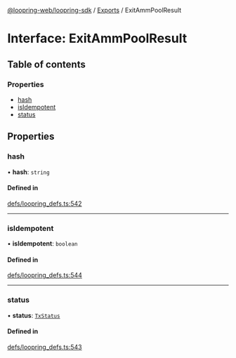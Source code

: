 [@loopring-web/loopring-sdk](../README.md) / [Exports](../modules.md) / ExitAmmPoolResult

# Interface: ExitAmmPoolResult

## Table of contents

### Properties

- [hash](ExitAmmPoolResult.md#hash)
- [isIdempotent](ExitAmmPoolResult.md#isidempotent)
- [status](ExitAmmPoolResult.md#status)

## Properties

### hash

• **hash**: `string`

#### Defined in

[defs/loopring_defs.ts:542](https://github.com/Loopring/loopring_sdk/blob/81e0b16/src/defs/loopring_defs.ts#L542)

___

### isIdempotent

• **isIdempotent**: `boolean`

#### Defined in

[defs/loopring_defs.ts:544](https://github.com/Loopring/loopring_sdk/blob/81e0b16/src/defs/loopring_defs.ts#L544)

___

### status

• **status**: [`TxStatus`](../enums/TxStatus.md)

#### Defined in

[defs/loopring_defs.ts:543](https://github.com/Loopring/loopring_sdk/blob/81e0b16/src/defs/loopring_defs.ts#L543)
